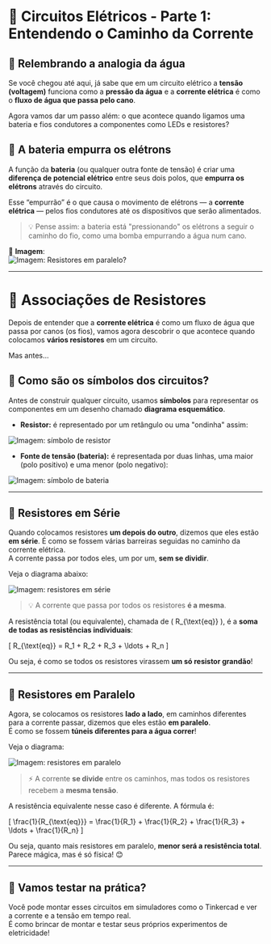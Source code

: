 # 🔌 Circuitos Elétricos - Parte 1: Entendendo o Caminho da Corrente

## 🚿 Relembrando a analogia da água

Se você chegou até aqui, já sabe que em um circuito elétrico a **tensão (voltagem)** funciona como a **pressão da água** e a **corrente elétrica** é como o **fluxo de água que passa pelo cano**.

Agora vamos dar um passo além: o que acontece quando ligamos uma bateria e fios condutores a componentes como LEDs e resistores?

## 🔋 A bateria empurra os elétrons

A função da **bateria** (ou qualquer outra fonte de tensão) é criar uma **diferença de potencial elétrico** entre seus dois polos, que **empurra os elétrons** através do circuito.

Esse “empurrão” é o que causa o movimento de elétrons — a **corrente elétrica** — pelos fios condutores até os dispositivos que serão alimentados.

> 💡 Pense assim: a bateria está "pressionando" os elétrons a seguir o caminho do fio, como uma bomba empurrando a água num cano.

📸 **Imagem**:  
![Imagem: Resistores em paralelo?](./IMAGES/resistores_paralelo)

---

# 🔌 Associações de Resistores

Depois de entender que a **corrente elétrica** é como um fluxo de água que passa por canos (os fios), vamos agora descobrir o que acontece quando colocamos **vários resistores** em um circuito.

Mas antes...  
## 🧩 Como são os símbolos dos circuitos?

Antes de construir qualquer circuito, usamos **símbolos** para representar os componentes em um desenho chamado **diagrama esquemático**.

- **Resistor:** é representado por um retângulo ou uma "ondinha" assim:

![Imagem: símbolo de resistor](./IMAGES/simbolo_resistor.png)

- **Fonte de tensão (bateria):** é representada por duas linhas, uma maior (polo positivo) e uma menor (polo negativo):

![Imagem: símbolo de bateria](./IMAGES/simbolo_bateria.png)

---

## 🧱 Resistores em Série

Quando colocamos resistores **um depois do outro**, dizemos que eles estão **em série**. É como se fossem várias barreiras seguidas no caminho da corrente elétrica.  
A corrente passa por todos eles, um por um, **sem se dividir**.

Veja o diagrama abaixo:

![Imagem: resistores em série](./IMAGES/resistores_em_serie.png)

> 💡 A corrente que passa por todos os resistores **é a mesma**.

A resistência total (ou equivalente), chamada de \( R_{\text{eq}} \), é a **soma de todas as resistências individuais**:

\[
R_{\text{eq}} = R_1 + R_2 + R_3 + \ldots + R_n
\]

Ou seja, é como se todos os resistores virassem **um só resistor grandão**!

---

## 🌊 Resistores em Paralelo

Agora, se colocamos os resistores **lado a lado**, em caminhos diferentes para a corrente passar, dizemos que eles estão **em paralelo**.  
É como se fossem **túneis diferentes para a água correr**!

Veja o diagrama:

![Imagem: resistores em paralelo](./IMAGES/resistores_em_paralelo.png)

> ⚡ A corrente **se divide** entre os caminhos, mas todos os resistores recebem a **mesma tensão**.

A resistência equivalente nesse caso é diferente. A fórmula é:

\[
\frac{1}{R_{\text{eq}}} = \frac{1}{R_1} + \frac{1}{R_2} + \frac{1}{R_3} + \ldots + \frac{1}{R_n}
\]

Ou seja, quanto mais resistores em paralelo, **menor será a resistência total**. Parece mágica, mas é só física! 😊

---

## 🧪 Vamos testar na prática?

Você pode montar esses circuitos em simuladores como o Tinkercad e ver a corrente e a tensão em tempo real.  
É como brincar de montar e testar seus próprios experimentos de eletricidade!


